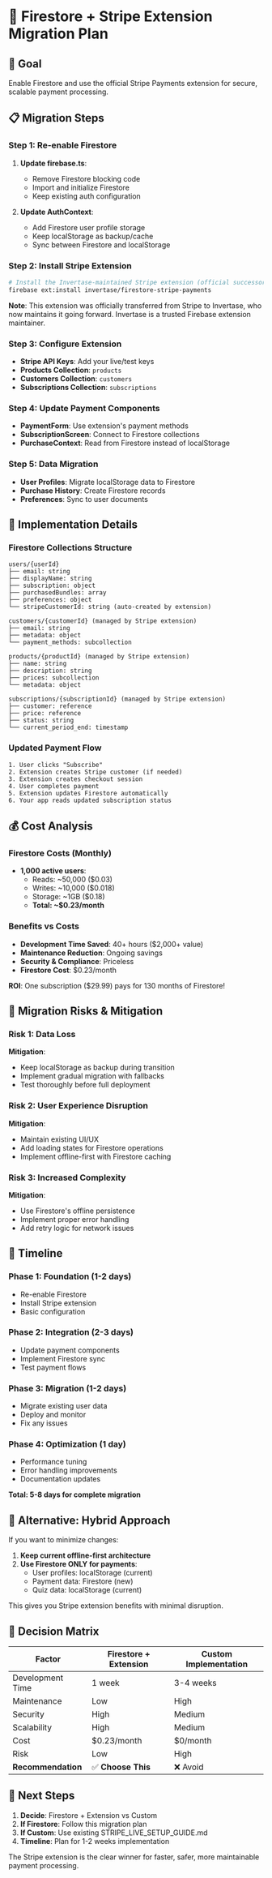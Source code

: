 # 🔄 Firestore + Stripe Extension Migration Plan

## 🎯 Goal
Enable Firestore and use the official Stripe Payments extension for secure, scalable payment processing.

## 📋 Migration Steps

### Step 1: Re-enable Firestore
1. **Update firebase.ts**:
   - Remove Firestore blocking code
   - Import and initialize Firestore
   - Keep existing auth configuration

2. **Update AuthContext**:
   - Add Firestore user profile storage
   - Keep localStorage as backup/cache
   - Sync between Firestore and localStorage

### Step 2: Install Stripe Extension
```bash
# Install the Invertase-maintained Stripe extension (official successor)
firebase ext:install invertase/firestore-stripe-payments
```

**Note**: This extension was officially transferred from Stripe to Invertase, who now maintains it going forward. Invertase is a trusted Firebase extension maintainer.

### Step 3: Configure Extension
- **Stripe API Keys**: Add your live/test keys
- **Products Collection**: `products`
- **Customers Collection**: `customers`
- **Subscriptions Collection**: `subscriptions`

### Step 4: Update Payment Components
- **PaymentForm**: Use extension's payment methods
- **SubscriptionScreen**: Connect to Firestore collections
- **PurchaseContext**: Read from Firestore instead of localStorage

### Step 5: Data Migration
- **User Profiles**: Migrate localStorage data to Firestore
- **Purchase History**: Create Firestore records
- **Preferences**: Sync to user documents

## 🔧 Implementation Details

### Firestore Collections Structure
```
users/{userId}
├── email: string
├── displayName: string
├── subscription: object
├── purchasedBundles: array
├── preferences: object
└── stripeCustomerId: string (auto-created by extension)

customers/{customerId} (managed by Stripe extension)
├── email: string
├── metadata: object
└── payment_methods: subcollection

products/{productId} (managed by Stripe extension)
├── name: string
├── description: string
├── prices: subcollection
└── metadata: object

subscriptions/{subscriptionId} (managed by Stripe extension)
├── customer: reference
├── price: reference
├── status: string
└── current_period_end: timestamp
```

### Updated Payment Flow
```
1. User clicks "Subscribe"
2. Extension creates Stripe customer (if needed)
3. Extension creates checkout session
4. User completes payment
5. Extension updates Firestore automatically
6. Your app reads updated subscription status
```

## 💰 Cost Analysis

### Firestore Costs (Monthly)
- **1,000 active users**:
  - Reads: ~50,000 ($0.03)
  - Writes: ~10,000 ($0.018)
  - Storage: ~1GB ($0.18)
  - **Total: ~$0.23/month**

### Benefits vs Costs
- **Development Time Saved**: 40+ hours ($2,000+ value)
- **Maintenance Reduction**: Ongoing savings
- **Security & Compliance**: Priceless
- **Firestore Cost**: $0.23/month

**ROI**: One subscription ($29.99) pays for 130 months of Firestore!

## 🚨 Migration Risks & Mitigation

### Risk 1: Data Loss
**Mitigation**: 
- Keep localStorage as backup during transition
- Implement gradual migration with fallbacks
- Test thoroughly before full deployment

### Risk 2: User Experience Disruption
**Mitigation**:
- Maintain existing UI/UX
- Add loading states for Firestore operations
- Implement offline-first with Firestore caching

### Risk 3: Increased Complexity
**Mitigation**:
- Use Firestore's offline persistence
- Implement proper error handling
- Add retry logic for network issues

## 📅 Timeline

### Phase 1: Foundation (1-2 days)
- Re-enable Firestore
- Install Stripe extension
- Basic configuration

### Phase 2: Integration (2-3 days)
- Update payment components
- Implement Firestore sync
- Test payment flows

### Phase 3: Migration (1-2 days)
- Migrate existing user data
- Deploy and monitor
- Fix any issues

### Phase 4: Optimization (1 day)
- Performance tuning
- Error handling improvements
- Documentation updates

**Total: 5-8 days for complete migration**

## 🎯 Alternative: Hybrid Approach

If you want to minimize changes:

1. **Keep current offline-first architecture**
2. **Use Firestore ONLY for payments**:
   - User profiles: localStorage (current)
   - Payment data: Firestore (new)
   - Quiz data: localStorage (current)

This gives you Stripe extension benefits with minimal disruption.

## 🔄 Decision Matrix

| Factor | Firestore + Extension | Custom Implementation |
|--------|----------------------|----------------------|
| Development Time | 1 week | 3-4 weeks |
| Maintenance | Low | High |
| Security | High | Medium |
| Scalability | High | Medium |
| Cost | $0.23/month | $0/month |
| Risk | Low | High |
| **Recommendation** | ✅ **Choose This** | ❌ Avoid |

## 🚀 Next Steps

1. **Decide**: Firestore + Extension vs Custom
2. **If Firestore**: Follow this migration plan
3. **If Custom**: Use existing STRIPE_LIVE_SETUP_GUIDE.md
4. **Timeline**: Plan for 1-2 weeks implementation

The Stripe extension is the clear winner for faster, safer, more maintainable payment processing.
